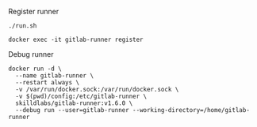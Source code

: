 Register runner

`./run.sh`

`docker exec -it gitlab-runner register`

Debug runner

```
docker run -d \
  --name gitlab-runner \
  --restart always \
  -v /var/run/docker.sock:/var/run/docker.sock \
  -v $(pwd)/config:/etc/gitlab-runner \
  skilldlabs/gitlab-runner:v1.6.0 \
  --debug run --user=gitlab-runner --working-directory=/home/gitlab-runner
```
